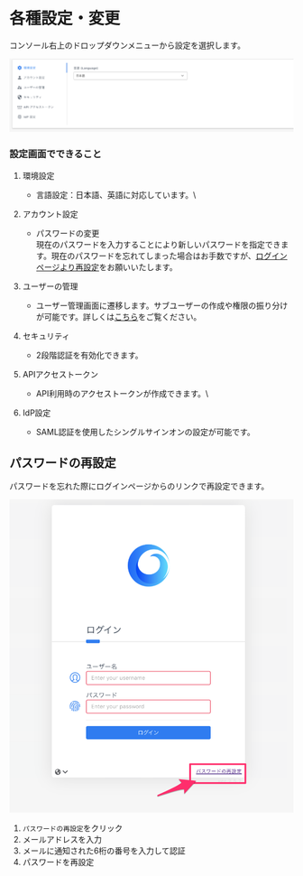# 各種設定・変更

コンソール右上のドロップダウンメニューから設定を選択します。

![](<../.gitbook/assets/wave (1) (1).png>)

### 設定画面でできること

1. 環境設定
   * 言語設定：日本語、英語に対応しています。\

2.  アカウント設定

    * パスワードの変更\
      現在のパスワードを入力することにより新しいパスワードを指定できます。現在のパスワードを忘れてしまった場合はお手数ですが、[ログインページより再設定](https://app.alphaus.cloud/wave/login)をお願いいたします。


3.  ユーザーの管理

    * ユーザー管理画面に遷移します。サブユーザーの作成や権限の振り分けが可能です。詳しくは[こちら](https://docs.alphaus.cloud/v/wave/for-all/rbac)をご覧ください。


4.  セキュリティ

    * 2段階認証を有効化できます。


5. APIアクセストークン
   * API利用時のアクセストークンが作成できます。\

6. IdP設定
   * SAML認証を使用したシングルサインオンの設定が可能です。

## パスワードの再設定 <a href="#resetpw" id="resetpw"></a>

パスワードを忘れた際にログインページからのリンクで再設定できます。

![](../.gitbook/assets/Wave-5.png)

1. `パスワードの再設定`をクリック
2. メールアドレスを入力
3. メールに通知された6桁の番号を入力して認証
4. パスワードを再設定
